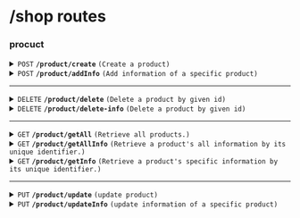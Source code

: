 # /shop routes

### procuct

<details>
<summary><code>POST</code> <code><b>/product/create</b></code> <code>(Create a product)</code></summary>

#### only for admin

##### Body (application/json)

> | key    | required | data type | description                 |
> | ------ | -------- | --------- | --------------------------- |
> | name   | true     | string    | name of the product         |
> | brand  | true     | string    | brand of the product        |
> | price  | true     | int       | price of the product        |
> | desc   | true     | string    | description of the product  |
> | imgurl | true     | string[]  | images of the product       |
> | size   | false    | string    | size of the product         |
> | color  | false    | string    | color of the product        |
> | sold   | true     | int       | Number of products sold     |
> | count  | true     | int       | Number of products in stock |

##### Responses

> | http code           | content-type       | response                                                              |
> | ------------------- | ------------------ | --------------------------------------------------------------------- |
> | `200`               | `application/json` | `{"message": "Success", "product_id": "ObjectId of the new product"}` |
> | `401`, `400`, `500` | `text/plain`       | N/A                                                                   |

</details>

<details>
<summary><code>POST</code> <code><b>/product/addInfo</b></code> <code>(Add information of a specific product)</code></summary>

#### only for admin

##### Body (application/json)

> | key        | required | data type | description                 |
> | ---------- | -------- | --------- | --------------------------- |
> | product_id | true     | string    | id of the product           |
> | size       | false    | string    | size of the product         |
> | color      | false    | string    | color of the product        |
> | sold       | true     | int       | Number of products sold     |
> | count      | true     | int       | Number of products in stock |

##### Responses

> | http code           | content-type       | response                                                                               |
> | ------------------- | ------------------ | -------------------------------------------------------------------------------------- |
> | `200`               | `application/json` | `{"message": "Success", "productStore_id": "ObjectId of the new product information"}` |
> | `401`, `400`, `500` | `text/plain`       | N/A                                                                                    |

</details>

---

<details>

<summary><code>DELETE</code> <code><b>/product/delete</b></code> <code>(Delete a product by given id)</code></summary>

#### only for admin

##### Query Parameters

> | key        | required | data type | description       |
> | ---------- | -------- | --------- | ----------------- |
> | product_id | true     | string    | id of the product |

##### Responses

> | http code    | content-type       | response                                     |
> | ------------ | ------------------ | -------------------------------------------- |
> | `200`        | `application/json` | `{"message": "Delete product successfully"}` |
> | `400`, `500` | `text/plain`       | N/A                                          |

</details>
<details>

<summary><code>DELETE</code> <code><b>/product/delete-info</b></code> <code>(Delete a product by given id)</code></summary>

#### only for admin

##### Body (application/json)

> | key        | required | data type | description            |
> | ---------- | -------- | --------- | ---------------------- |
> | product_id | true     | string    | id of the product      |
> | id         | true     | string    | id of the productStore |

##### Responses

> | http code    | content-type       | response                                                   |
> | ------------ | ------------------ | ---------------------------------------------------------- |
> | `200`        | `application/json` | `{"message": "Delete a product information successfully"}` |
> | `400`, `500` | `text/plain`       | N/A                                                        |

</details>

---

<details>
<summary><code>GET</code> <code><b>/product/getAll</b></code> <code>(Retrieve all products.)</code></summary>

##### Response

```typescript
type product = {
  id: string
  name: string
  brand: string
  price: int
  desc: string
  imgurl: string[]
}
```

> | http code | content-type       | response                                           |
> | --------- | ------------------ | -------------------------------------------------- |
> | `200`     | `application/json` | `{"message": "Success", "productList": product[]}` |
> | `500`     | `application/json` | `{"message": "Error retrieving product"}`          |

</details>

<details>
<summary><code>GET</code> <code><b>/product/getAllInfo</b></code> <code>(Retrieve a product's all information by its unique identifier.)</code></summary>

##### Query Parameters

> | key        | required | data type | description       |
> | ---------- | -------- | --------- | ----------------- |
> | product_id | true     | string    | id of the product |

##### Response

```typescript
type productInfo = {
  product_id: string
  size: string
  color: string
  count: int
  id: string
  sold: int
}
```

> | http code | content-type       | response                                                   |
> | --------- | ------------------ | ---------------------------------------------------------- |
> | `200`     | `application/json` | `{"message": "Success", "productInfoList": productInfo[]}` |
> | `500`     | `application/json` | `{"message": "Error retrieving product"}`                  |

</details>
<details>
<summary><code>GET</code> <code><b>/product/getInfo</b></code> <code>(Retrieve a product's specific information by its unique identifier.)</code></summary>

##### Body (application/json)

> | key        | required | data type | description            |
> | ---------- | -------- | --------- | ---------------------- |
> | product_id | true     | string    | id of the product      |
> | id         | true     | string    | id of the productStore |

##### Response

```typescript
type productInfo = {
  product_id: string
  size: string
  color: string
  count: int
  id: string
  sold: int
}
```

> | http code | content-type       | response                                             |
> | --------- | ------------------ | ---------------------------------------------------- |
> | `200`     | `application/json` | `{"message": "Success", "productInfo": productInfo}` |
> | `500`     | `application/json` | `{"message": "Error retrieving product"}`            |

</details>

---

<details>
<summary><code>PUT</code> <code><b>/product/update</b></code> <code>(update product)</code></summary>

#### only for admin

##### Query Parameters

> | key        | required | data type | description       |
> | ---------- | -------- | --------- | ----------------- |
> | product_id | true     | string    | id of the product |

##### Body (application/json)

> | key                             | required | data type | description |
> | ------------------------------- | -------- | --------- | ----------- |
> | ...something you want to update | true     |           |             |

##### Response

> | http code | content-type       | response                              |
> | --------- | ------------------ | ------------------------------------- |
> | `200`     | `application/json` | `{"message": "Update successfully."}` |
> | `500`     | `application/json` | `{"message": "Error message"}`        |

</details>
<details>
<summary><code>PUT</code> <code><b>/product/updateInfo</b></code> <code>(update information of a specific product)</code></summary>

#### only for admin

##### Body (application/json)

> | key                             | required | data type | description            |
> | ------------------------------- | -------- | --------- | ---------------------- |
> | product_id                      | true     | string    | id of the product      |
> | id                              | true     | string    | id of the productStore |
> | ...something you want to update | true     |           |                        |

##### Response

> | http code | content-type       | response                              |
> | --------- | ------------------ | ------------------------------------- |
> | `200`     | `application/json` | `{"message": "Update successfully."}` |
> | `500`     | `application/json` | `{"message": "Error message"}`        |

</details>
